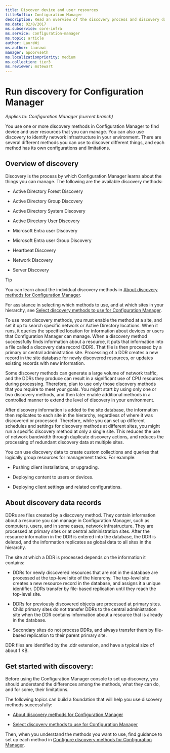 ```yaml
---
title: Discover device and user resources
titleSuffix: Configuration Manager
description: Read an overview of the discovery process and discovery data records.
ms.date: 02/8/2017
ms.subservice: core-infra
ms.service: configuration-manager
ms.topic: article
author: LauraWi
ms.author: laurawi
manager: apoorvseth
ms.localizationpriority: medium
ms.collection: tier3
ms.reviewer: mstewart
---
```

# Run discovery for Configuration Manager

*Applies to: Configuration Manager (current branch)*

You use one or more discovery methods in Configuration Manager to find device and user resources that you can manage. You can also use discovery to identify network infrastructure in your environment. There are several different methods you can use to discover different things, and each method has its own configurations and limitations.

## Overview of discovery
 Discovery is the process by which Configuration Manager learns about the things you can manage. The following are the available discovery methods:

-   Active Directory Forest Discovery

-   Active Directory Group Discovery

-   Active Directory System Discovery

-   Active Directory User Discovery

-   Microsoft Entra user Discovery

-   Microsoft Entra user Group Discovery

-   Heartbeat Discovery

-   Network Discovery

-   Server Discovery

> [!TIP]
>  You can learn about the individual discovery methods in [About discovery methods for Configuration Manager](../../../../core/servers/deploy/configure/about-discovery-methods.md).
>
>  For assistance in selecting which methods to use, and at which sites in your hierarchy, see [Select discovery methods to use for Configuration Manager](../../../../core/servers/deploy/configure/select-discovery-methods-to-use.md).

 To use most discovery methods, you must enable the method at a site, and set it up to search specific network or Active Directory locations. When it runs, it queries the specified location for information about devices or users that Configuration Manager can manage. When a discovery method successfully finds information about a resource, it puts that information into a file called a discovery data record (DDR). That file is then processed by a primary or central administration site. Processing of a DDR creates a new record in the site database for newly discovered resources, or updates existing records with new information.

 Some discovery methods can generate a large volume of network traffic, and the DDRs they produce can result in a significant use of CPU resources during processing. Therefore, plan to use only those discovery methods that you require to meet your goals. You might start by using  only one or two discovery methods, and then later enable additional methods in a controlled manner to extend the level of discovery in your environment.

 After discovery information is added to the site database, the information then replicates to each site in the hierarchy, regardless of where it was discovered or processed. Therefore, while you can set up different schedules and settings for discovery methods at different sites, you might run a specific discovery method at only a single site. This reduces the use of network bandwidth through duplicate discovery actions, and reduces the  processing of redundant discovery data at multiple sites.

 You can use discovery data to create custom collections and queries that logically group resources for management tasks. For example:

-   Pushing client installations, or upgrading.

-   Deploying content to users or devices.

-   Deploying client settings and related configurations.

##  <a name="BKMK_DDRs"></a> About discovery data records
 DDRs are files created by a discovery method. They contain information about a resource you can manage in Configuration Manager, such as computers, users, and in some cases, network infrastructure. They are processed at primary sites or at central administration sites. After the resource information in the DDR is entered into the database, the DDR is deleted, and the information replicates as global data to all sites in the hierarchy.

 The site at which a DDR is processed depends on the information it contains:

-   DDRs for newly discovered resources that are not in the database are processed at the top-level site of the hierarchy. The top-level site creates a new resource record in the database, and assigns it a unique identifier. DDRs transfer by file-based replication until they reach the top-level site.

-   DDRs for previously discovered objects are processed at primary sites. Child primary sites do not transfer DDRs to the central administration site when the DDR contains information about a resource that is already in the database.

-   Secondary sites do not process DDRs, and always transfer them by file-based replication to their parent primary site.

DDR files are identified by the .ddr extension, and have a typical size of about 1 KB.

## Get started with discovery:
 Before using the Configuration Manager console to set up discovery, you should understand the differences among the methods, what they can do, and for some, their limitations.

The following topics can build a foundation that will help you use discovery methods successfully:

-   [About discovery methods for Configuration Manager](../../../../core/servers/deploy/configure/about-discovery-methods.md)

-   [Select discovery methods to use for Configuration Manager](../../../../core/servers/deploy/configure/select-discovery-methods-to-use.md)

Then, when you understand the methods you want to use, find guidance to set up each method in [Configure discovery methods for Configuration Manager](../../../../core/servers/deploy/configure/configure-discovery-methods.md).
